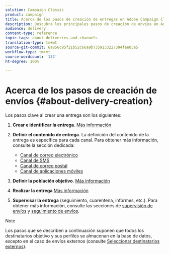 ```yaml
---
solution: Campaign Classic
product: campaign
title: Acerca de los pasos de creación de entregas en Adobe Campaign Classic
description: Descubra los principales pasos de creación de envíos en Adobe Campaign Classic.
audience: delivery
content-type: reference
topic-tags: about-deliveries-and-channels
translation-type: tm+mt
source-git-commit: 6a856c95f21b52c66a9b7359133227394fae05a5
workflow-type: tm+mt
source-wordcount: '132'
ht-degree: 100%

---
```



# Acerca de los pasos de creación de envíos {#about-delivery-creation}

Los pasos clave al crear una entrega son los siguientes:

1. **Crear e identificar la entrega**. [Más información](../../delivery/using/steps-create-and-identify-the-delivery.md)

1. **Definir el contenido de entrega**. La definición del contenido de la entrega es específica para cada canal. Para obtener más información, consulte la sección dedicada:

   * [Canal de correo electrónico](../../delivery/using/defining-the-email-content.md)
   * [Canal de SMS](../../delivery/using/sms-create.md#defining-the-sms-content)
   * [Canal de correo postal](../../delivery/using/defining-the-direct-mail-content.md)
   * [Canal de aplicaciones móviles](../../delivery/using/about-mobile-app-channel.md)

1. **Definir la población objetivo**. [Más información](../../delivery/using/steps-defining-the-target-population.md)

1. **Realizar la entrega** [Más información](../../delivery/using/steps-sending-the-delivery.md)

1. **Supervisar la entrega** (seguimiento, cuarentena, informes, etc.). Para obtener más información, consulte las secciones de [supervisión de envíos](../../delivery/using/about-delivery-monitoring.md) y [seguimiento de envíos](../../delivery/using/about-message-tracking.md).

>[!NOTE]
>
>Los pasos que se describen a continuación suponen que todos los destinatarios objetivo y sus perfiles se almacenan en la base de datos, excepto en el caso de envíos externos (consulte [Seleccionar destinatarios externos](../../delivery/using/steps-defining-the-target-population.md#selecting-external-recipients)).
